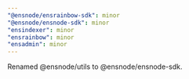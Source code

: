 ```yaml
---
"@ensnode/ensrainbow-sdk": minor
"@ensnode/ensnode-sdk": minor
"ensindexer": minor
"ensrainbow": minor
"ensadmin": minor
---
```


Renamed @ensnode/utils to @ensnode/ensnode-sdk.
